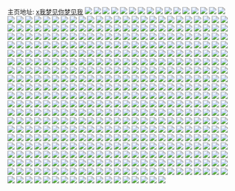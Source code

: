 主页地址: [x我梦见你梦见我](https://weibo.com/u/5977188465) 
![](https://wx4.sinaimg.cn/mw2000/006wvFLzly1h0gn754bwuj30n01dsdj7.jpg) 
![](https://wx4.sinaimg.cn/mw2000/006wvFLzly1h0gn746gnij30jc0jc0tv.jpg) 
![](https://wx4.sinaimg.cn/mw2000/006wvFLzly1h0fnxs749wj30bz06agln.jpg) 
![](https://wx4.sinaimg.cn/mw2000/006wvFLzly1h0fivv26a0j30u00xan3i.jpg) 
![](https://wx4.sinaimg.cn/mw2000/006wvFLzly1h0fivvl4w1j30u011e7b0.jpg) 
![](https://wx4.sinaimg.cn/mw2000/006wvFLzly1h0f1sr5e7jj30n01dsafa.jpg) 
![](https://wx4.sinaimg.cn/mw2000/006wvFLzly1h0f1sn8kvsj30n01dstc0.jpg) 
![](https://wx4.sinaimg.cn/mw2000/006wvFLzly1h0f1snjziaj30go0goabb.jpg) 
![](https://wx4.sinaimg.cn/mw2000/006wvFLzly1h0dtd75vo5j312q0u0jxz.jpg) 
![](https://wx4.sinaimg.cn/mw2000/006wvFLzly1h0dtd6fxnsj315v0u0n5r.jpg) 
![](https://wx4.sinaimg.cn/mw2000/006wvFLzly1h0cp9uh0xoj30mi0u0n22.jpg) 
![](https://wx4.sinaimg.cn/mw2000/006wvFLzly1h0cp9uulvuj30mi0th76p.jpg) 
![](https://wx4.sinaimg.cn/mw2000/006wvFLzly1h0cp9u10sjj30tz0miq7s.jpg) 
![](https://wx4.sinaimg.cn/mw2000/006wvFLzly1h0cp9vbm7uj30tz0migra.jpg) 
![](https://wx4.sinaimg.cn/mw2000/006wvFLzly1h0cpaqui9bj30n01dsn0k.jpg) 
![](https://wx4.sinaimg.cn/mw2000/006wvFLzly1h0cpb7muoqj30hs0dg3yz.jpg) 
![](https://wx4.sinaimg.cn/mw2000/006wvFLzly1h0bzscwpqjj30u01hck0v.jpg) 
![](https://wx4.sinaimg.cn/mw2000/006wvFLzly1h0bzsfbk9rj30u01hck26.jpg) 
![](https://wx4.sinaimg.cn/mw2000/006wvFLzly1h0bzwv4jm9j30oj0r8jwp.jpg) 
![](https://wx4.sinaimg.cn/mw2000/006wvFLzly1h0bzwlk3duj317w0u048b.jpg) 
![](https://wx4.sinaimg.cn/mw2000/006wvFLzly1h08h02zb8hj30u0140k31.jpg) 
![](https://wx4.sinaimg.cn/mw2000/006wvFLzly1h08h03wb9yj30u01407aw.jpg) 
![](https://wx4.sinaimg.cn/mw2000/006wvFLzly1h08h0482gnj30mz090dg5.jpg) 
![](https://wx4.sinaimg.cn/mw2000/006wvFLzly1h085pzhgn1j30mz0h9dhi.jpg) 
![](https://wx4.sinaimg.cn/mw2000/006wvFLzly1h085q063cjj30jt0t4taq.jpg) 
![](https://wx4.sinaimg.cn/mw2000/006wvFLzly1h085rnasuyj30u00u0djo.jpg) 
![](https://wx4.sinaimg.cn/mw2000/006wvFLzly1h061ffenjlj30tz0midlp.jpg) 
![](https://wx4.sinaimg.cn/mw2000/006wvFLzly1h061mkex0tj30tv0sxwjt.jpg) 
![](https://wx4.sinaimg.cn/mw2000/006wvFLzly1h061mkovghj313u0rlwm1.jpg) 
![](https://wx4.sinaimg.cn/mw2000/006wvFLzly1h061ff30b9j30tz0miwhq.jpg) 
![](https://wx4.sinaimg.cn/mw2000/006wvFLzly1h061fvonayj30tz0miwk2.jpg) 
![](https://wx4.sinaimg.cn/mw2000/006wvFLzly1h061fr2v9bj30cx0b8q31.jpg) 
![](https://wx4.sinaimg.cn/mw2000/006wvFLzly1h055zhmp26j308c0870sq.jpg) 
![](https://wx4.sinaimg.cn/mw2000/006wvFLzly1h0116g1rnxj30j60inmyu.jpg) 
![](https://wx4.sinaimg.cn/mw2000/006wvFLzly1h0116frnn2j30qo0q6n03.jpg) 
![](https://wx4.sinaimg.cn/mw2000/006wvFLzly1gzyxfb6qltj30u0140454.jpg) 
![](https://wx4.sinaimg.cn/mw2000/006wvFLzly1gzyxfaval6j31400u0dl1.jpg) 
![](https://wx4.sinaimg.cn/mw2000/006wvFLzly1gzyxgb2af2j30ik0l076s.jpg) 
![](https://wx4.sinaimg.cn/mw2000/006wvFLzly1gzxy80drumj30tz0mi40q.jpg) 
![](https://wx4.sinaimg.cn/mw2000/006wvFLzly1gzxy804u0oj30tz0mi778.jpg) 
![](https://wx4.sinaimg.cn/mw2000/006wvFLzly1gzwslcimxqj30u00u744h.jpg) 
![](https://wx4.sinaimg.cn/mw2000/006wvFLzly1gztbh2jgl5j31400u00zb.jpg) 
![](https://wx4.sinaimg.cn/mw2000/006wvFLzly1gztbh3049ij30tz0miwjf.jpg) 
![](https://wx4.sinaimg.cn/mw2000/006wvFLzly1gztbhvn035j304g04b744.jpg) 
![](https://wx4.sinaimg.cn/mw2000/006wvFLzly1gzs8bjsd2lj313q0tcwmk.jpg) 
![](https://wx4.sinaimg.cn/mw2000/006wvFLzly1gzs8bkhts1j30mi0oatd8.jpg) 
![](https://wx4.sinaimg.cn/mw2000/006wvFLzly1gzs8bl5chzj30qi0j6jud.jpg) 
![](https://wx4.sinaimg.cn/mw2000/006wvFLzly1gzs8bi7ibbj30mi0logoq.jpg) 
![](https://wx4.sinaimg.cn/mw2000/006wvFLzly1gzs8blxm3rj30qj0j1win.jpg) 
![](https://wx4.sinaimg.cn/mw2000/006wvFLzly1gzs8bmlbyej30sl0hvq6j.jpg) 
![](https://wx4.sinaimg.cn/mw2000/006wvFLzly1gzs8bn7hc9j30ps0hln0n.jpg) 
![](https://wx4.sinaimg.cn/mw2000/006wvFLzly1gzs8bo2ro5j30tz0mi79y.jpg) 
![](https://wx4.sinaimg.cn/mw2000/006wvFLzly1gzs8bp0okej30tu0ofwiv.jpg) 
![](https://wx4.sinaimg.cn/mw2000/006wvFLzly1gzs8bpig9ij30kf0fktay.jpg) 
![](https://wx4.sinaimg.cn/mw2000/006wvFLzly1gzs8bq15mpj30m70hwq5p.jpg) 
![](https://wx4.sinaimg.cn/mw2000/006wvFLzly1gzs8bqrjitj30ow0k1goo.jpg) 
![](https://wx4.sinaimg.cn/mw2000/006wvFLzly1gzgs923qc9j30u01hcn7x.jpg) 
![](https://wx4.sinaimg.cn/mw2000/006wvFLzly1gzgsdbesndj31060u0jyw.jpg) 
![](https://wx4.sinaimg.cn/mw2000/006wvFLzly1gzf7aa51d5j31400u0dng.jpg) 
![](https://wx4.sinaimg.cn/mw2000/006wvFLzly1gzf7ab6ypej31hc0u0tlr.jpg) 
![](https://wx4.sinaimg.cn/mw2000/006wvFLzly1gzcab5qtkkj30tz0mitcn.jpg) 
![](https://wx4.sinaimg.cn/mw2000/006wvFLzly1gzcaaty7vvj31400u0qf5.jpg) 
![](https://wx4.sinaimg.cn/mw2000/006wvFLzly1gzcanxgtdej30u0140wo9.jpg) 
![](https://wx4.sinaimg.cn/mw2000/006wvFLzly1gzcac6tuiej30kz0fvdho.jpg) 
![](https://wx4.sinaimg.cn/mw2000/006wvFLzly1gz6cy1p25oj33402c0b2a.jpg) 
![](https://wx4.sinaimg.cn/mw2000/006wvFLzly1gz2s83stxij31400u0dlu.jpg) 
![](https://wx4.sinaimg.cn/mw2000/006wvFLzly1gz2s84ry1cj31400u0tew.jpg) 
![](https://wx4.sinaimg.cn/mw2000/006wvFLzly1gz2s85cgi6j31400u0afy.jpg) 
![](https://wx4.sinaimg.cn/mw2000/006wvFLzly1gz1o8e6v3kj30hp0ce40n.jpg) 
![](https://wx4.sinaimg.cn/mw2000/006wvFLzly1gz1o4ctxhmj30u0140n3m.jpg) 
![](https://wx4.sinaimg.cn/mw2000/006wvFLzly1gz1o4ecraxj30n01dsdkc.jpg) 
![](https://wx4.sinaimg.cn/mw2000/006wvFLzly1gz1o600474j30ji0evdgt.jpg) 
![](https://wx4.sinaimg.cn/mw2000/006wvFLzly1gz0isnty93j31400u00yz.jpg) 
![](https://wx4.sinaimg.cn/mw2000/006wvFLzly1gz0islvy06j31400u0wle.jpg) 
![](https://wx4.sinaimg.cn/mw2000/006wvFLzly1gyzdss2vdfj30yn0u0tf4.jpg) 
![](https://wx4.sinaimg.cn/mw2000/006wvFLzly1gyzdssf2suj313i0u0jzt.jpg) 
![](https://wx4.sinaimg.cn/mw2000/006wvFLzly1gyzdsswgx3j31230u0jxg.jpg) 
![](https://wx4.sinaimg.cn/mw2000/006wvFLzly1gyzdsr24ulj31em0sp0yl.jpg) 
![](https://wx4.sinaimg.cn/mw2000/006wvFLzly1gyzdsu8syxj30qs0jpacp.jpg) 
![](https://wx4.sinaimg.cn/mw2000/006wvFLzly1gyyg5dgg8vj31400u0tgx.jpg) 
![](https://wx4.sinaimg.cn/mw2000/006wvFLzly1gyyg5e8yspj30jh0kdwgm.jpg) 
![](https://wx4.sinaimg.cn/mw2000/006wvFLzly1gyyg5feik2j30tz0mi0vu.jpg) 
![](https://wx4.sinaimg.cn/mw2000/006wvFLzly1gyyg5c3o5lj30mv0hk74v.jpg) 
![](https://wx4.sinaimg.cn/mw2000/006wvFLzly1gyx6nsoidmj30tz0midkn.jpg) 
![](https://wx4.sinaimg.cn/mw2000/006wvFLzly1gyx6n39yf2j30yh0k3mxh.jpg) 
![](https://wx4.sinaimg.cn/mw2000/006wvFLzly1gyx6ltt7kwj30n00f43z1.jpg) 
![](https://wx4.sinaimg.cn/mw2000/006wvFLzly1gyx6luqmh6j31400u0qah.jpg) 
![](https://wx4.sinaimg.cn/mw2000/006wvFLzly1gyx6lowl2pj30u00uy0wr.jpg) 
![](https://wx4.sinaimg.cn/mw2000/006wvFLzly1gyx6lqgwa6j31400u0qbl.jpg) 
![](https://wx4.sinaimg.cn/mw2000/006wvFLzly1gyx6n1ba5ij313s0tu46r.jpg) 
![](https://wx4.sinaimg.cn/mw2000/006wvFLzly1gyx6lpdfg2j31400u0484.jpg) 
![](https://wx4.sinaimg.cn/mw2000/006wvFLzly1gyx6n0q9maj30tz0migo8.jpg) 
![](https://wx4.sinaimg.cn/mw2000/006wvFLzly1gyx6n58mo0j30tz0mi77k.jpg) 
![](https://wx4.sinaimg.cn/mw2000/006wvFLzly1gyx6n5o2jpj30tz0midig.jpg) 
![](https://wx4.sinaimg.cn/mw2000/006wvFLzly1gyx6lti5fmj30u0140aeg.jpg) 
![](https://wx4.sinaimg.cn/mw2000/006wvFLzly1gyx6n83dzmj313s0tuwjv.jpg) 
![](https://wx4.sinaimg.cn/mw2000/006wvFLzly1gyx6n64kx3j30tz0mi0w8.jpg) 
![](https://wx4.sinaimg.cn/mw2000/006wvFLzly1gyx6nhgqhtj30u00yhdm7.jpg) 
![](https://wx4.sinaimg.cn/mw2000/006wvFLzly1gyw2lhm3fwj30mi0rewij.jpg) 
![](https://wx4.sinaimg.cn/mw2000/006wvFLzly1gyw2lh08auj313c0tgah0.jpg) 
![](https://wx4.sinaimg.cn/mw2000/006wvFLzly1gyw2lhxnnhj313u0sptgr.jpg) 
![](https://wx4.sinaimg.cn/mw2000/006wvFLzly1gyw2mc3haej30dw0dwt95.jpg) 
![](https://wx4.sinaimg.cn/mw2000/006wvFLzly1gytvnxkwx1j31ds0n0jv9.jpg) 
![](https://wx4.sinaimg.cn/mw2000/006wvFLzly1gytvnzvv54j31ds0n0mz2.jpg) 
![](https://wx4.sinaimg.cn/mw2000/006wvFLzly1gytvo0ro1hj31ds0n0jtp.jpg) 
![](https://wx4.sinaimg.cn/mw2000/006wvFLzly1gytvnw2589j31ds0n00wp.jpg) 
![](https://wx4.sinaimg.cn/mw2000/006wvFLzly1gytvnyur0vj31ds0n0goe.jpg) 
![](https://wx4.sinaimg.cn/mw2000/006wvFLzly1gytvo133qgj31ds0m3juh.jpg) 
![](https://wx4.sinaimg.cn/mw2000/006wvFLzly1gysk39jme0j30ri0lxdk2.jpg) 
![](https://wx4.sinaimg.cn/mw2000/006wvFLzly1gysk3ad8qtj30u0140dnq.jpg) 
![](https://wx4.sinaimg.cn/mw2000/006wvFLzly1gysk3919i7j30jr0cz3zw.jpg) 
![](https://wx4.sinaimg.cn/mw2000/006wvFLzly1gyqanlvv9ej31ds0n0awf.jpg) 
![](https://wx4.sinaimg.cn/mw2000/006wvFLzly1gyqankniv7j31ds0n0e4a.jpg) 
![](https://wx4.sinaimg.cn/mw2000/006wvFLzly1gyqaqbrclaj30p00f20ud.jpg) 
![](https://wx4.sinaimg.cn/mw2000/006wvFLzly1gyqansmex3j30sg0ratak.jpg) 
![](https://wx4.sinaimg.cn/mw2000/006wvFLzly1gypv1jwpfgj30mi0pr40g.jpg) 
![](https://wx4.sinaimg.cn/mw2000/006wvFLzly1gypv1k76o6j30tk0lzwhz.jpg) 
![](https://wx4.sinaimg.cn/mw2000/006wvFLzly1gynqpiyvowj30mz0ghmzr.jpg) 
![](https://wx4.sinaimg.cn/mw2000/006wvFLzly1gynqpr8fbaj30q80qmq4m.jpg) 
![](https://wx4.sinaimg.cn/mw2000/006wvFLzly1gylfc5qc4pj30mi0om76s.jpg) 
![](https://wx4.sinaimg.cn/mw2000/006wvFLzly1gylfc629vgj30mi0gfjtl.jpg) 
![](https://wx4.sinaimg.cn/mw2000/006wvFLzly1gylffn5rtmj30d503gt8t.jpg) 
![](https://wx4.sinaimg.cn/mw2000/006wvFLzly1gylfgah7dqj3040031q2r.jpg) 
![](https://wx4.sinaimg.cn/mw2000/006wvFLzly1gykgumf62pj30rs0r475v.jpg) 
![](https://wx4.sinaimg.cn/mw2000/006wvFLzly1gyh0szwfbuj31400u0wnc.jpg) 
![](https://wx4.sinaimg.cn/mw2000/006wvFLzly1gyh0t0cyf3j30mi0g5mz5.jpg) 
![](https://wx4.sinaimg.cn/mw2000/006wvFLzly1gyh0t105uzj30tf0s0aeb.jpg) 
![](https://wx4.sinaimg.cn/mw2000/006wvFLzly1gyh0t18k4zj312n0txai3.jpg) 
![](https://wx4.sinaimg.cn/mw2000/006wvFLzly1gyh0t1j5zhj30tz0min28.jpg) 
![](https://wx4.sinaimg.cn/mw2000/006wvFLzly1gyh0t1zah0j31400u0guf.jpg) 
![](https://wx4.sinaimg.cn/mw2000/006wvFLzly1gyh0t2fywqj31400u0aka.jpg) 
![](https://wx4.sinaimg.cn/mw2000/006wvFLzly1gyh0t2njnyj30rs0heq5u.jpg) 
![](https://wx4.sinaimg.cn/mw2000/006wvFLzly1gyh0t319nyj30nn0jg78i.jpg) 
![](https://wx4.sinaimg.cn/mw2000/006wvFLzly1gyh0t3a9k1j30ps0lfgpr.jpg) 
![](https://wx4.sinaimg.cn/mw2000/006wvFLzly1gyh0t3ofgpj30tz0min1t.jpg) 
![](https://wx4.sinaimg.cn/mw2000/006wvFLzly1gyh0szdqyrj31400u0tfx.jpg) 
![](https://wx4.sinaimg.cn/mw2000/006wvFLzly1gyh0t3xmsej31400u0aj6.jpg) 
![](https://wx4.sinaimg.cn/mw2000/006wvFLzly1gyh0t48rryj30qi0jwgpr.jpg) 
![](https://wx4.sinaimg.cn/mw2000/006wvFLzly1gyh0u1e56xj31ds0n0dhq.jpg) 
![](https://wx4.sinaimg.cn/mw2000/006wvFLzly1gyh0u1s2gbj31400u0q4u.jpg) 
![](https://wx4.sinaimg.cn/mw2000/006wvFLzly1gyh0u0ja1yj31400u0wgq.jpg) 
![](https://wx4.sinaimg.cn/mw2000/006wvFLzly1gygza37uykj30jk0ap759.jpg) 
![](https://wx4.sinaimg.cn/mw2000/006wvFLzly1gygzaq14lej30aq0aqwen.jpg) 
![](https://wx4.sinaimg.cn/mw2000/006wvFLzly1gydbpqp9iqj30u00yate0.jpg) 
![](https://wx4.sinaimg.cn/mw2000/006wvFLzly1gydbq6ecb6j30u00uotc2.jpg) 
![](https://wx4.sinaimg.cn/mw2000/006wvFLzly1gydbrd8af2j30s10k344k.jpg) 
![](https://wx4.sinaimg.cn/mw2000/006wvFLzly1gy9xjuuivvj30mz0l1dif.jpg) 
![](https://wx4.sinaimg.cn/mw2000/006wvFLzly1gy9xjv1qa6j30u00u0tbh.jpg) 
![](https://wx4.sinaimg.cn/mw2000/006wvFLzly1gy9xjvd7yuj30u012iwl4.jpg) 
![](https://wx4.sinaimg.cn/mw2000/006wvFLzly1gy9xjw61odj31400u0n38.jpg) 
![](https://wx4.sinaimg.cn/mw2000/006wvFLzly1gy9xjvrw2hj31400u0dsb.jpg) 
![](https://wx4.sinaimg.cn/mw2000/006wvFLzly1gy9xjwhjpej31400u046q.jpg) 
![](https://wx4.sinaimg.cn/mw2000/006wvFLzly1gy9xjxrb4cj31400u0n36.jpg) 
![](https://wx4.sinaimg.cn/mw2000/006wvFLzly1gy8vmxsa95j31400u0gva.jpg) 
![](https://wx4.sinaimg.cn/mw2000/006wvFLzly1gy8vm7vjftj31400u0gwk.jpg) 
![](https://wx4.sinaimg.cn/mw2000/006wvFLzly1gy8vma6019j31400u07dh.jpg) 
![](https://wx4.sinaimg.cn/mw2000/006wvFLzly1gy8vmbc7qlj31400u0dnp.jpg) 
![](https://wx4.sinaimg.cn/mw2000/006wvFLzly1gy8vm8sq9wj313n0u0teo.jpg) 
![](https://wx4.sinaimg.cn/mw2000/006wvFLzly1gy8vmc6p70j31030u0teg.jpg) 
![](https://wx4.sinaimg.cn/mw2000/006wvFLzly1gy8vmd4xhij31400u0105.jpg) 
![](https://wx4.sinaimg.cn/mw2000/006wvFLzly1gy8vqnisd5j30ml11378h.jpg) 
![](https://wx4.sinaimg.cn/mw2000/006wvFLzly1gy7kz8ns9ej30u01407ax.jpg) 
![](https://wx4.sinaimg.cn/mw2000/006wvFLzly1gy7kzak8bcj30u0140gsj.jpg) 
![](https://wx4.sinaimg.cn/mw2000/006wvFLzly1gy7kzbqmwhj30u0140gr3.jpg) 
![](https://wx4.sinaimg.cn/mw2000/006wvFLzly1gy7kzc1d8fj30u0140q9q.jpg) 
![](https://wx4.sinaimg.cn/mw2000/006wvFLzly1gy7kzchhmfj31400u0465.jpg) 
![](https://wx4.sinaimg.cn/mw2000/006wvFLzly1gy6m2xx78qj312c0tcqer.jpg) 
![](https://wx4.sinaimg.cn/mw2000/006wvFLzly1gy6m33hktuj313k0t6h4m.jpg) 
![](https://wx4.sinaimg.cn/mw2000/006wvFLzly1gy6m2wjyc1j313u0t47kh.jpg) 
![](https://wx4.sinaimg.cn/mw2000/006wvFLzly1gy6m2z9xhxj313e0tv493.jpg) 
![](https://wx4.sinaimg.cn/mw2000/006wvFLzly1gy6men2kg3j32c0340b2a.jpg) 
![](https://wx4.sinaimg.cn/mw2000/006wvFLzly1gy6mejadi7j33402c0kjm.jpg) 
![](https://wx4.sinaimg.cn/mw2000/006wvFLzly1gy6meors7gj33402c04qq.jpg) 
![](https://wx4.sinaimg.cn/mw2000/006wvFLzly1gy6m4t5j1zj32c0340qv7.jpg) 
![](https://wx4.sinaimg.cn/mw2000/006wvFLzly1gy61wthlu4j30mi0tt0w8.jpg) 
![](https://wx4.sinaimg.cn/mw2000/006wvFLzly1gy48zlv84tj31400u0k07.jpg) 
![](https://wx4.sinaimg.cn/mw2000/006wvFLzly1gy4951aseej30mx0u4n0f.jpg) 
![](https://wx4.sinaimg.cn/mw2000/006wvFLzly1gy492kstzvj30qi1b4q6r.jpg) 
![](https://wx4.sinaimg.cn/mw2000/006wvFLzly1gy493tbqqrj30u00jdgos.jpg) 
![](https://wx4.sinaimg.cn/mw2000/006wvFLzly1gy490yw7l7j30c406vgm1.jpg) 
![](https://wx4.sinaimg.cn/mw2000/006wvFLzly1gy4969wndkj30mi0qpacx.jpg) 
![](https://wx4.sinaimg.cn/mw2000/006wvFLzly1gy494dqx6tj30k00zw79n.jpg) 
![](https://wx4.sinaimg.cn/mw2000/006wvFLzly1gy2ytkhlr6j30p00p0mz8.jpg) 
![](https://wx4.sinaimg.cn/mw2000/006wvFLzly1gy2yux23ukj30ai09q74h.jpg) 
![](https://wx4.sinaimg.cn/mw2000/006wvFLzly1gy1zg8nkdkj30tz0mi0vu.jpg) 
![](https://wx4.sinaimg.cn/mw2000/006wvFLzly1gxzp26xs9ej31280diwj2.jpg) 
![](https://wx4.sinaimg.cn/mw2000/006wvFLzly1gxzp36gw68j30n00mu76h.jpg) 
![](https://wx4.sinaimg.cn/mw2000/006wvFLzly1gxxf9itw3qj31400u0jyx.jpg) 
![](https://wx4.sinaimg.cn/mw2000/006wvFLzly1gxxfdv6zfej30n01ds77t.jpg) 
![](https://wx4.sinaimg.cn/mw2000/006wvFLzly1gxxfa52r4jj308806uwey.jpg) 
![](https://wx4.sinaimg.cn/mw2000/006wvFLzly1gxtuu359npj30n01dsdjg.jpg) 
![](https://wx4.sinaimg.cn/mw2000/006wvFLzly1gxtuu7drtmj30n01dswid.jpg) 
![](https://wx4.sinaimg.cn/mw2000/006wvFLzly1gxtuuau6ezj30n01dstb5.jpg) 
![](https://wx4.sinaimg.cn/mw2000/006wvFLzly1gxtuuepf9tj30n01dstc7.jpg) 
![](https://wx4.sinaimg.cn/mw2000/006wvFLzly1gxtuuf4qyrj30mz0o4jui.jpg) 
![](https://wx4.sinaimg.cn/mw2000/006wvFLzly1gxtuv8cvnpj30m10b7wfy.jpg) 
![](https://wx4.sinaimg.cn/mw2000/006wvFLzly1gxpvv4d2oaj32c0340kjm.jpg) 
![](https://wx4.sinaimg.cn/mw2000/006wvFLzly1gxpvxei22mj30sq0sq7a7.jpg) 
![](https://wx4.sinaimg.cn/mw2000/006wvFLzly1gxp8q299mzj3046046jr7.jpg) 
![](https://wx4.sinaimg.cn/mw2000/006wvFLzly1gxotmhalftj30sg0sgdi9.jpg) 
![](https://wx4.sinaimg.cn/mw2000/006wvFLzly1gxmion12skj308908974l.jpg) 
![](https://wx4.sinaimg.cn/mw2000/006wvFLzly1gxmiqmlwe0j30in0bo0tv.jpg) 
![](https://wx4.sinaimg.cn/mw2000/006wvFLzly1gxmiq2ijnkj30ju17lq6x.jpg) 
![](https://wx4.sinaimg.cn/mw2000/006wvFLzly1gxlsj6ftryj31400u079j.jpg) 
![](https://wx4.sinaimg.cn/mw2000/006wvFLzly1gxjxmyo9ijj30mq0re40d.jpg) 
![](https://wx4.sinaimg.cn/mw2000/006wvFLzly1gxjxnm064qj30rs0rsgod.jpg) 
![](https://wx4.sinaimg.cn/mw2000/006wvFLzly1gxie3lqsb0j33402c04qs.jpg) 
![](https://wx4.sinaimg.cn/mw2000/006wvFLzly1gxie3p1zk9j30zf0potjr.jpg) 
![](https://wx4.sinaimg.cn/mw2000/006wvFLzly1gxie5mmltqj30u00ngdmq.jpg) 
![](https://wx4.sinaimg.cn/mw2000/006wvFLzly1gxie5nm5rej309j0ls3zp.jpg) 
![](https://wx4.sinaimg.cn/mw2000/006wvFLzly1gxie6jo1iij30mz0uqgqu.jpg) 
![](https://wx4.sinaimg.cn/mw2000/006wvFLzly1gxie72znanj30jh0nan0t.jpg) 
![](https://wx4.sinaimg.cn/mw2000/006wvFLzly1gxfuzsun9cj31ds0n077i.jpg) 
![](https://wx4.sinaimg.cn/mw2000/006wvFLzly1gxfuzphchbj31ds0n0q6g.jpg) 
![](https://wx4.sinaimg.cn/mw2000/006wvFLzly1gxfuzv3zkuj31ds0n0wh1.jpg) 
![](https://wx4.sinaimg.cn/mw2000/006wvFLzly1gxfuzy15oij31ds0n0dj6.jpg) 
![](https://wx4.sinaimg.cn/mw2000/006wvFLzly1gxfv00t0zuj31ds0n077n.jpg) 
![](https://wx4.sinaimg.cn/mw2000/006wvFLzly1gxfv03t3ebj31ds0n0q5p.jpg) 
![](https://wx4.sinaimg.cn/mw2000/006wvFLzly1gxfv07yip2j31ds0n0goe.jpg) 
![](https://wx4.sinaimg.cn/mw2000/006wvFLzly1gxfv0ajp5qj31ds0n0tbb.jpg) 
![](https://wx4.sinaimg.cn/mw2000/006wvFLzly1gxfv0dhbr3j31ds0n0mzp.jpg) 
![](https://wx4.sinaimg.cn/mw2000/006wvFLzly1gxelrx0ga1j30j813udk7.jpg) 
![](https://wx4.sinaimg.cn/mw2000/006wvFLzly1gxc05m9fowj30tz0mi10s.jpg) 
![](https://wx4.sinaimg.cn/mw2000/006wvFLzly1gxc0794nb7j30u01hck0b.jpg) 
![](https://wx4.sinaimg.cn/mw2000/006wvFLzly1gxc07571xnj30k00yok1k.jpg) 
![](https://wx4.sinaimg.cn/mw2000/006wvFLzly1gxc08htdagj30k21364a6.jpg) 
![](https://wx4.sinaimg.cn/mw2000/006wvFLzly1gxbbdmm64vj326m1mtnm7.jpg) 
![](https://wx4.sinaimg.cn/mw2000/006wvFLzly1gxbbdnkar2j32s21tb7wh.jpg) 
![](https://wx4.sinaimg.cn/mw2000/006wvFLzly1gxbbdrclumj33402c0qv6.jpg) 
![](https://wx4.sinaimg.cn/mw2000/006wvFLzly1gxbbdt1v1ej33402c0k7m.jpg) 
![](https://wx4.sinaimg.cn/mw2000/006wvFLzly1gxbbdu6hlcj32gu1nandk.jpg) 
![](https://wx4.sinaimg.cn/mw2000/006wvFLzly1gxbbeodaz0j32nd1wde81.jpg) 
![](https://wx4.sinaimg.cn/mw2000/006wvFLzly1gx7oavlcbrj31400u0jyz.jpg) 
![](https://wx4.sinaimg.cn/mw2000/006wvFLzly1gx6qpfexeuj30u01400xe.jpg) 
![](https://wx4.sinaimg.cn/mw2000/006wvFLzly1gx6qqg0lctj30u0140wkj.jpg) 
![](https://wx4.sinaimg.cn/mw2000/006wvFLzly1gx3afd22a4j31400u0ai4.jpg) 
![](https://wx4.sinaimg.cn/mw2000/006wvFLzly1gx37hqjj77j30mz04st8o.jpg) 
![](https://wx4.sinaimg.cn/mw2000/006wvFLzly1gx37ku8ik7j30bc0bc0sn.jpg) 
![](https://wx4.sinaimg.cn/mw2000/006wvFLzly1gx1z2qsz9hj313u0sf17n.jpg) 
![](https://wx4.sinaimg.cn/mw2000/006wvFLzly1gx1z2r9tl1j30n01dstdz.jpg) 
![](https://wx4.sinaimg.cn/mw2000/006wvFLzly1gwzt9gx56jj31400u045p.jpg) 
![](https://wx4.sinaimg.cn/mw2000/006wvFLzly1gwwckirayqj30mz0q9jt1.jpg) 
![](https://wx4.sinaimg.cn/mw2000/006wvFLzly1gww8f4lpgdj31ah0u0all.jpg) 
![](https://wx4.sinaimg.cn/mw2000/006wvFLzly1gww8f5018bj311t0u011x.jpg) 
![](https://wx4.sinaimg.cn/mw2000/006wvFLzly1gww8f5dweqj31400u047v.jpg) 
![](https://wx4.sinaimg.cn/mw2000/006wvFLzly1gww8f5q9ruj31400u010v.jpg) 
![](https://wx4.sinaimg.cn/mw2000/006wvFLzly1gww8f777ozj31400u0qb4.jpg) 
![](https://wx4.sinaimg.cn/mw2000/006wvFLzly1gww8f7kb0fj31400u0qao.jpg) 
![](https://wx4.sinaimg.cn/mw2000/006wvFLzly1gww8f7xodpj31400u07d1.jpg) 
![](https://wx4.sinaimg.cn/mw2000/006wvFLzly1gww8f8c67yj31400u0ahc.jpg) 
![](https://wx4.sinaimg.cn/mw2000/006wvFLzly1gww8f8ookrj31400u0tfz.jpg) 
![](https://wx4.sinaimg.cn/mw2000/006wvFLzly1gwu1ljmdzvj30mi0tswkl.jpg) 
![](https://wx4.sinaimg.cn/mw2000/006wvFLzly1gwu1ldwyfqj30n01dsdk1.jpg) 
![](https://wx4.sinaimg.cn/mw2000/006wvFLzly1gwu1lepdbuj30n01dsq6n.jpg) 
![](https://wx4.sinaimg.cn/mw2000/006wvFLzly1gwu1liu8oqj30la0dvwh6.jpg) 
![](https://wx4.sinaimg.cn/mw2000/006wvFLzly1gwu1mn5te7j31400u0gxn.jpg) 
![](https://wx4.sinaimg.cn/mw2000/006wvFLzly1gwu1lh6jd2j31f20spwmz.jpg) 
![](https://wx4.sinaimg.cn/mw2000/006wvFLzly1gwssrnslzvj30mz0dc773.jpg) 
![](https://wx4.sinaimg.cn/mw2000/006wvFLzly1gwssrodc16j30kb0qndko.jpg) 
![](https://wx4.sinaimg.cn/mw2000/006wvFLzly1gwssrmn9ogj30js0t0af4.jpg) 
![](https://wx4.sinaimg.cn/mw2000/006wvFLzly1gwsst7w3poj30k70zaagh.jpg) 
![](https://wx4.sinaimg.cn/mw2000/006wvFLzly1gwsssvrw6vj304g04gq2u.jpg) 
![](https://wx4.sinaimg.cn/mw2000/006wvFLzly1gwssros8a3j30k515sadq.jpg) 
![](https://wx4.sinaimg.cn/mw2000/006wvFLzly1gwssrxga35j30jn0yptby.jpg) 
![](https://wx4.sinaimg.cn/mw2000/006wvFLzly1gwssw3ytndj30k413gq8w.jpg) 
![](https://wx4.sinaimg.cn/mw2000/006wvFLzly1gwssvt82ndj30jj0iv75w.jpg) 
![](https://wx4.sinaimg.cn/mw2000/006wvFLzly1gwrq6if6hzj30tz0mi0wm.jpg) 
![](https://wx4.sinaimg.cn/mw2000/006wvFLzly1gwqk0wti4zj30l80rvwhg.jpg) 
![](https://wx4.sinaimg.cn/mw2000/006wvFLzly1gwqk23d0efj30tz0midk9.jpg) 
![](https://wx4.sinaimg.cn/mw2000/006wvFLzly1gwqk130zvjj31400u079w.jpg) 
![](https://wx4.sinaimg.cn/mw2000/006wvFLzly1gwnn8ur7c6j30j60jcjs2.jpg) 
![](https://wx4.sinaimg.cn/mw2000/006wvFLzly1gwltbuvfbzj31400u0qh8.jpg) 
![](https://wx4.sinaimg.cn/mw2000/006wvFLzly1gwltbtissbj313u0syjwz.jpg) 
![](https://wx4.sinaimg.cn/mw2000/006wvFLzly1gwltbtvlw2j30tz0miad4.jpg) 
![](https://wx4.sinaimg.cn/mw2000/006wvFLzly1gwltbucg2fj30u019sq8s.jpg) 
![](https://wx4.sinaimg.cn/mw2000/006wvFLzly1gwhwzhasvqj30k00hk75e.jpg) 
![](https://wx4.sinaimg.cn/mw2000/006wvFLzly1gwhvz9yqyyj30mi0lodi6.jpg) 
![](https://wx4.sinaimg.cn/mw2000/006wvFLzly1gweq6h2m71j31400u0141.jpg) 
![](https://wx4.sinaimg.cn/mw2000/006wvFLzly1gweq6hayuaj31400u0dre.jpg) 
![](https://wx4.sinaimg.cn/mw2000/006wvFLzly1gweq6httw5j31400u0all.jpg) 
![](https://wx4.sinaimg.cn/mw2000/006wvFLzly1gwdtesrfgkj31020r1tel.jpg) 
![](https://wx4.sinaimg.cn/mw2000/006wvFLzly1gwdtetsex8j31400u0tkl.jpg) 
![](https://wx4.sinaimg.cn/mw2000/006wvFLzly1gwdtev9049j30kx0hc76j.jpg) 
![](https://wx4.sinaimg.cn/mw2000/006wvFLzly1gwdtevjrhaj30ot0yejuz.jpg) 
![](https://wx4.sinaimg.cn/mw2000/006wvFLzly1gwdtet0oukj31400u0k6q.jpg) 
![](https://wx4.sinaimg.cn/mw2000/006wvFLzly1gwdtetf281j31400u07bj.jpg) 
![](https://wx4.sinaimg.cn/mw2000/006wvFLzly1gwdc1fmq54j30u00u0408.jpg) 
![](https://wx4.sinaimg.cn/mw2000/006wvFLzly1gwbgdr0strj30c809b749.jpg) 
![](https://wx4.sinaimg.cn/mw2000/006wvFLzly1gwbgfsvm8xj313u0totj9.jpg) 
![](https://wx4.sinaimg.cn/mw2000/006wvFLzly1gwbgig0qpbj313u0slacs.jpg) 
![](https://wx4.sinaimg.cn/mw2000/006wvFLzly1gwbgi5n8c9j30tz0mi0vj.jpg) 
![](https://wx4.sinaimg.cn/mw2000/006wvFLzly1gwbgifptnqj312p0t2jyn.jpg) 
![](https://wx4.sinaimg.cn/mw2000/006wvFLzly1gwbgi1v0xkj30j60j60tc.jpg) 
![](https://wx4.sinaimg.cn/mw2000/006wvFLzly1gw7okfv2kvj30sy0vfq78.jpg) 
![](https://wx4.sinaimg.cn/mw2000/006wvFLzly1gw6oowa3bgj31400u0thn.jpg) 
![](https://wx4.sinaimg.cn/mw2000/006wvFLzly1gw6oowj9jbj31400u012b.jpg) 
![](https://wx4.sinaimg.cn/mw2000/006wvFLzly1gw6oox0u2kj31400u046k.jpg) 
![](https://wx4.sinaimg.cn/mw2000/006wvFLzly1gw6oowrkwqj31400u0gwb.jpg) 
![](https://wx4.sinaimg.cn/mw2000/006wvFLzly1gw6ooxlxwxj31400u0gus.jpg) 
![](https://wx4.sinaimg.cn/mw2000/006wvFLzly1gw6ooy0s4jj31400u049i.jpg) 
![](https://wx4.sinaimg.cn/mw2000/006wvFLzly1gw6ooyb48rj31400u0wmz.jpg) 
![](https://wx4.sinaimg.cn/mw2000/006wvFLzly1gw6oozpd17j31400u07kx.jpg) 
![](https://wx4.sinaimg.cn/mw2000/006wvFLzly1gw6opzw9cdj31400u0dnm.jpg) 
![](https://wx4.sinaimg.cn/mw2000/006wvFLzly1gw2cxruwqlj31400u0gsp.jpg) 
![](https://wx4.sinaimg.cn/mw2000/006wvFLzly1gw2cxsjwk6j31400u0qbd.jpg) 
![](https://wx4.sinaimg.cn/mw2000/006wvFLzly1gw2cxqupbgj31400u0tj7.jpg) 
![](https://wx4.sinaimg.cn/mw2000/006wvFLzly1gw2cxt11ynj31400u0gsl.jpg) 
![](https://wx4.sinaimg.cn/mw2000/006wvFLzly1gw2cxtk4bpj31400u046u.jpg) 
![](https://wx4.sinaimg.cn/mw2000/006wvFLzly1gw2cxubqypj31400u0thy.jpg) 
![](https://wx4.sinaimg.cn/mw2000/006wvFLzly1gw2cxwwqjlj30u0140n71.jpg) 
![](https://wx4.sinaimg.cn/mw2000/006wvFLzly1gw2cxyfgk5j31400u0n9j.jpg) 
![](https://wx4.sinaimg.cn/mw2000/006wvFLzly1gw2cxzu9tej31400u0akq.jpg) 
![](https://wx4.sinaimg.cn/mw2000/006wvFLzly1gw2cy0jnndj31400u0491.jpg) 
![](https://wx4.sinaimg.cn/mw2000/006wvFLzly1gw2cxzfajqj31400u0jy0.jpg) 
![](https://wx4.sinaimg.cn/mw2000/006wvFLzly1gw2cy1dlsoj31400u079w.jpg) 
![](https://wx4.sinaimg.cn/mw2000/006wvFLzly1gw2cy1wrhgj31400u0dko.jpg) 
![](https://wx4.sinaimg.cn/mw2000/006wvFLzly1gw2cy2ns76j31400u0jyi.jpg) 
![](https://wx4.sinaimg.cn/mw2000/006wvFLzly1gw2cy3714bj31400u00y6.jpg) 
![](https://wx4.sinaimg.cn/mw2000/006wvFLzly1gw2cy48yfpj31400u0ten.jpg) 
![](https://wx4.sinaimg.cn/mw2000/006wvFLzly1gw2cy4p0e5j31400u0afv.jpg) 
![](https://wx4.sinaimg.cn/mw2000/006wvFLzly1gw2cye3o06j31400u0gvt.jpg) 
![](https://wx4.sinaimg.cn/mw2000/006wvFLzly1gw1p0g9i42j30j80oi40p.jpg) 
![](https://wx4.sinaimg.cn/mw2000/006wvFLzly1gw1p0grub1j30kk0iyjtm.jpg) 
![](https://wx4.sinaimg.cn/mw2000/006wvFLzly1gw1p1vhey1j31400u07lh.jpg) 
![](https://wx4.sinaimg.cn/mw2000/006wvFLzly1gvzka3ad3aj301s01sa9t.jpg) 
![](https://wx4.sinaimg.cn/mw2000/006wvFLzly1gvvh7ewlecj30kr0vhn1h.jpg) 
![](https://wx4.sinaimg.cn/mw2000/006wvFLzly1gvvdo8sdogj31400u0q9t.jpg) 
![](https://wx4.sinaimg.cn/mw2000/006wvFLzly1gvvdny8lo1j31400u0dmy.jpg) 
![](https://wx4.sinaimg.cn/mw2000/006wvFLzly1gvvdqscodjj30on0w0ad5.jpg) 
![](https://wx4.sinaimg.cn/mw2000/006wvFLzly1gvvdo9ytqxj30u0140788.jpg) 
![](https://wx4.sinaimg.cn/mw2000/006wvFLzly1gvvdobwt8uj30u00hftaa.jpg) 
![](https://wx4.sinaimg.cn/mw2000/006wvFLzly1gvvdo9n8jfj30u00viacb.jpg) 
![](https://wx4.sinaimg.cn/mw2000/006wvFLzly1gvvdobkqasj30n01dsn2a.jpg) 
![](https://wx4.sinaimg.cn/mw2000/006wvFLzly1gvvdoaaacej30u00sijw7.jpg) 
![](https://wx4.sinaimg.cn/mw2000/006wvFLzly1gvu58mg80zj30u0140tf1.jpg) 
![](https://wx4.sinaimg.cn/mw2000/006wvFLzly1gvu5bw1tblj30u010gjwy.jpg) 
![](https://wx4.sinaimg.cn/mw2000/006wvFLzly1gvu58nmhl5j31400u041h.jpg) 
![](https://wx4.sinaimg.cn/mw2000/006wvFLzly1gvu58ntw4nj30go0gp406.jpg) 
![](https://wx4.sinaimg.cn/mw2000/006wvFLzly1gvt50deohvj31400u049n.jpg) 
![](https://wx4.sinaimg.cn/mw2000/006wvFLzly1gvrvvfkyi1j30n01ds449.jpg) 
![](https://wx4.sinaimg.cn/mw2000/006wvFLzly1gvrvy11bijj30ks0fumyh.jpg) 
![](https://wx4.sinaimg.cn/mw2000/006wvFLzly1gvrw1vtb8mj31bm0u0wmk.jpg) 
![](https://wx4.sinaimg.cn/mw2000/006wvFLzly1gvrw0x7cebj30jl0rwtc1.jpg) 
![](https://wx4.sinaimg.cn/mw2000/006wvFLzly1gvrvvnj6abj31ds0n041e.jpg) 
![](https://wx4.sinaimg.cn/mw2000/006wvFLzly1gvrvvkl2g9j31ds0n0djy.jpg) 
![](https://wx4.sinaimg.cn/mw2000/006wvFLzly1gvrvvnve0nj30go0bmaae.jpg) 
![](https://wx4.sinaimg.cn/mw2000/006wvFLzly1gvrvy19l7aj30ct0n3q49.jpg) 
![](https://wx4.sinaimg.cn/mw2000/006wvFLzly1gvrvvgttyzj30mg1pmgq1.jpg) 
![](https://wx4.sinaimg.cn/mw2000/006wvFLzly1gvqsmeutipj60u01407cu02.jpg) 
![](https://wx4.sinaimg.cn/mw2000/006wvFLzly1gvqsmfdih6j60u014045702.jpg) 
![](https://wx4.sinaimg.cn/mw2000/006wvFLzly1gvpndw05lmj60lq0odwgy02.jpg) 
![](https://wx4.sinaimg.cn/mw2000/006wvFLzly1gvpndwdrbkj30n00nnq5j.jpg) 
![](https://wx4.sinaimg.cn/mw2000/006wvFLzly1gvpnefp8juj60dw09wdg402.jpg) 
![](https://wx4.sinaimg.cn/mw2000/006wvFLzly1gvndatidxjj30dw0d5q34.jpg) 
![](https://wx4.sinaimg.cn/mw2000/006wvFLzly1gvndbx19g7j60mz099wf702.jpg) 
![](https://wx4.sinaimg.cn/mw2000/006wvFLzly1gvmp8zyvr1j60mz0teq4j02.jpg) 
![](https://wx4.sinaimg.cn/mw2000/006wvFLzly1gvmp8zolpdj60je0npdih02.jpg) 
![](https://wx4.sinaimg.cn/mw2000/006wvFLzly1gvmp962ty7j60n30n3q3s02.jpg) 
![](https://wx4.sinaimg.cn/mw2000/006wvFLzly1gvl0sdydd7g604s04s4ev02.jpg) 
![](https://wx4.sinaimg.cn/mw2000/006wvFLzly1gvjdc3cli9j60iz0h1aaw02.jpg) 
![](https://wx4.sinaimg.cn/mw2000/006wvFLzly1gviftafkaoj60u0140ahr02.jpg) 
![](https://wx4.sinaimg.cn/mw2000/006wvFLzly1gvifujs94rj61720u0n7502.jpg) 
![](https://wx4.sinaimg.cn/mw2000/006wvFLzly1gvifuufzkdj60u00r1go402.jpg) 
![](https://wx4.sinaimg.cn/mw2000/006wvFLzly1gvi4hr9rf2j60tz0jajv202.jpg) 
![](https://wx4.sinaimg.cn/mw2000/006wvFLzly1gvi4hzdmyej60u00gvmz802.jpg) 
![](https://wx4.sinaimg.cn/mw2000/006wvFLzly1gvhh551hp6j60ol0gdwis02.jpg) 
![](https://wx4.sinaimg.cn/mw2000/006wvFLzly1gvhh6egmtej61400u0agn02.jpg) 
![](https://wx4.sinaimg.cn/mw2000/006wvFLzly1gvhh6etgiqj30u0140dml.jpg) 
![](https://wx4.sinaimg.cn/mw2000/006wvFLzly1gvhh7b0n81j61400u042e02.jpg) 
![](https://wx4.sinaimg.cn/mw2000/006wvFLzly1gvhh7bsyroj60u0140n6a02.jpg) 
![](https://wx4.sinaimg.cn/mw2000/006wvFLzly1gvf8m1hzr5j61400u019m02.jpg) 
![](https://wx4.sinaimg.cn/mw2000/006wvFLzly1gvf8m2oof1j61400u0wmi02.jpg) 
![](https://wx4.sinaimg.cn/mw2000/006wvFLzly1gvf8m35x3tj31400u0do4.jpg) 
![](https://wx4.sinaimg.cn/mw2000/006wvFLzly1gvf8m4gwk0j61400u0dy902.jpg) 
![](https://wx4.sinaimg.cn/mw2000/006wvFLzly1gvf8m5asdwj61400u0tl302.jpg) 
![](https://wx4.sinaimg.cn/mw2000/006wvFLzly1gvf8m5qoxhj61400u0k2p02.jpg) 
![](https://wx4.sinaimg.cn/mw2000/006wvFLzly1gvf8vxpdh5j61400u010r02.jpg) 
![](https://wx4.sinaimg.cn/mw2000/006wvFLzly1gvf8vwdethj31400u0gxm.jpg) 
![](https://wx4.sinaimg.cn/mw2000/006wvFLzly1gvf8n7x02fj318q0u0tfk.jpg) 
![](https://wx4.sinaimg.cn/mw2000/006wvFLzly1gvf8m0sg58j60zy0u0wlt02.jpg) 
![](https://wx4.sinaimg.cn/mw2000/006wvFLzly1gvf8m620w7j30u00xwdmj.jpg) 
![](https://wx4.sinaimg.cn/mw2000/006wvFLzly1gvf8m955vrj60u05janpd02.jpg) 
![](https://wx4.sinaimg.cn/mw2000/006wvFLzly1gvboeo42p6j30u0140k15.jpg) 
![](https://wx4.sinaimg.cn/mw2000/006wvFLzly1gvbofj1lroj613u0tin7702.jpg) 
![](https://wx4.sinaimg.cn/mw2000/006wvFLzly1gvboetzefzj60u10u0tbp02.jpg) 
![](https://wx4.sinaimg.cn/mw2000/006wvFLzly1gvbofird9wj60du0du3z302.jpg) 
![](https://wx4.sinaimg.cn/mw2000/006wvFLzly1gvaf2e4aykj60mi0lxq6102.jpg) 
![](https://wx4.sinaimg.cn/mw2000/006wvFLzly1gvaeq9052lj60wk0u07au02.jpg) 
![](https://wx4.sinaimg.cn/mw2000/006wvFLzly1gvaeq867iij61400u04bt02.jpg) 
![](https://wx4.sinaimg.cn/mw2000/006wvFLzly1gvaeq9ipuzj61400u0n5r02.jpg) 
![](https://wx4.sinaimg.cn/mw2000/006wvFLzly1gvaew47ne6j61400u0wm602.jpg) 
![](https://wx4.sinaimg.cn/mw2000/006wvFLzly1gvaf0ftn37j60u0140qce02.jpg) 
![](https://wx4.sinaimg.cn/mw2000/006wvFLzly1gvaf2epr4oj60ju12w43402.jpg) 
![](https://wx4.sinaimg.cn/mw2000/006wvFLzly1gvaf2dsyd4j60ms14l0ws02.jpg) 
![](https://wx4.sinaimg.cn/mw2000/006wvFLzly1gv5tm85ifij60k114879c02.jpg) 
![](https://wx4.sinaimg.cn/mw2000/006wvFLzly1gv5sg3mpeqj60wi0ta79702.jpg) 
![](https://wx4.sinaimg.cn/mw2000/006wvFLzly1gv5sg541lsj617g0todnu02.jpg) 
![](https://wx4.sinaimg.cn/mw2000/006wvFLzly1gv5top501rj60jy17m78w02.jpg) 
![](https://wx4.sinaimg.cn/mw2000/006wvFLzly1gv5sgm8e83j60k00zkmzw02.jpg) 
![](https://wx4.sinaimg.cn/mw2000/006wvFLzly1gv5to2t0uej30fg0hraar.jpg) 
![](https://wx4.sinaimg.cn/mw2000/006wvFLzly1gv33wp6whsj60u0140n8902.jpg) 
![](https://wx4.sinaimg.cn/mw2000/006wvFLzly1gv2h6km11mj30k00tpadr.jpg) 
![](https://wx4.sinaimg.cn/mw2000/006wvFLzly1gv2h6kbgx2j30jv0riq61.jpg) 
![](https://wx4.sinaimg.cn/mw2000/006wvFLzly1gv2hanw6eej310s0stdnu.jpg) 
![](https://wx4.sinaimg.cn/mw2000/006wvFLzly1gv2hanjxl3j60mi0rqdj302.jpg) 
![](https://wx4.sinaimg.cn/mw2000/006wvFLzly1gv2haod0xjj60tu0xhdl902.jpg) 
![](https://wx4.sinaimg.cn/mw2000/006wvFLzly1gv2hb302w5j61400u015k02.jpg) 
![](https://wx4.sinaimg.cn/mw2000/006wvFLzly1gv172cf5olj61270sjap602.jpg) 
![](https://wx4.sinaimg.cn/mw2000/006wvFLzly1gv172cvafaj60mi0k8tdz02.jpg) 
![](https://wx4.sinaimg.cn/mw2000/006wvFLzly1gv172dig12j60mi0sz45u02.jpg) 
![](https://wx4.sinaimg.cn/mw2000/006wvFLzly1gv172fwjrjj613u0t4dtp02.jpg) 
![](https://wx4.sinaimg.cn/mw2000/006wvFLzly1gv172b68gxj313u0t2tok.jpg) 
![](https://wx4.sinaimg.cn/mw2000/006wvFLzly1gv172l8n7rj62c03401ky02.jpg) 
![](https://wx4.sinaimg.cn/mw2000/006wvFLzly1gv172ioosfj30mi0q9al1.jpg) 
![](https://wx4.sinaimg.cn/mw2000/006wvFLzly1gv172gs4wyj60mi0ptn9302.jpg) 
![](https://wx4.sinaimg.cn/mw2000/006wvFLzly1gv172s9n2tj61r0340hdv02.jpg) 
![](https://wx4.sinaimg.cn/mw2000/006wvFLzly1gv00lrp0hmj613u0t6grw02.jpg) 
![](https://wx4.sinaimg.cn/mw2000/006wvFLzly1gv00ls7itcj613u0t8ahi02.jpg) 
![](https://wx4.sinaimg.cn/mw2000/006wvFLzly1gv00lsfmyuj613u0srwjv02.jpg) 
![](https://wx4.sinaimg.cn/mw2000/006wvFLzly1gv00lb3s4uj61400u0wok02.jpg) 
![](https://wx4.sinaimg.cn/mw2000/006wvFLzly1gv00lbzcpgj61400u0guj02.jpg) 
![](https://wx4.sinaimg.cn/mw2000/006wvFLzly1gv00ophxm1j60jg0j40tz02.jpg) 
![](https://wx4.sinaimg.cn/mw2000/006wvFLzly1guyq9x5t0uj60mi0obdit02.jpg) 
![](https://wx4.sinaimg.cn/mw2000/006wvFLzly1guyq9ofhyoj60m80goab702.jpg) 
![](https://wx4.sinaimg.cn/mw2000/006wvFLzly1guxtbopv14j60mf06ndgj02.jpg) 
![](https://wx4.sinaimg.cn/mw2000/006wvFLzly1guxtbq6lgmj60n00f940f02.jpg) 
![](https://wx4.sinaimg.cn/mw2000/006wvFLzly1guxtcm7st4j61400u0q8302.jpg) 
![](https://wx4.sinaimg.cn/mw2000/006wvFLzly1guxtbpjc0pj60u0140k0u02.jpg) 
![](https://wx4.sinaimg.cn/mw2000/006wvFLzly1guxtcv3klmj61400u0dl302.jpg) 
![](https://wx4.sinaimg.cn/mw2000/006wvFLzly1guxtdv1bccj60u0140k0r02.jpg) 
![](https://wx4.sinaimg.cn/mw2000/006wvFLzly1guxtgbduagj60u01407ch02.jpg) 
![](https://wx4.sinaimg.cn/mw2000/006wvFLzly1guxtgjvr8vj61400u011b02.jpg) 
![](https://wx4.sinaimg.cn/mw2000/006wvFLzly1guxtgbwmaxj60j80j6ab402.jpg) 
![](https://wx4.sinaimg.cn/mw2000/006wvFLzly1guw8khruf5j613u0t4aig02.jpg) 
![](https://wx4.sinaimg.cn/mw2000/006wvFLzly1guw8lnl696j60mi0u0q6r02.jpg) 
![](https://wx4.sinaimg.cn/mw2000/006wvFLzly1guue9h3wi9j30n0069dfs.jpg) 
![](https://wx4.sinaimg.cn/mw2000/006wvFLzly1guueas2kd3j60f00ghwf202.jpg) 
![](https://wx4.sinaimg.cn/mw2000/006wvFLzly1guqwthnuj3j31400u0q9n.jpg) 
![](https://wx4.sinaimg.cn/mw2000/006wvFLzly1guqwtj4wwjj61400u0n6702.jpg) 
![](https://wx4.sinaimg.cn/mw2000/006wvFLzly1guqwtjw41qj60u01407a302.jpg) 
![](https://wx4.sinaimg.cn/mw2000/006wvFLzly1guqwtlxffdj61400u018m02.jpg) 
![](https://wx4.sinaimg.cn/mw2000/006wvFLzly1guqwtn1p53j30u0140akb.jpg) 
![](https://wx4.sinaimg.cn/mw2000/006wvFLzly1guqwthane6j30u0140k4n.jpg) 
![](https://wx4.sinaimg.cn/mw2000/006wvFLzly1guqwtnoymfj60u01407cu02.jpg) 
![](https://wx4.sinaimg.cn/mw2000/006wvFLzly1guqwtxmycdj60go0hmjs902.jpg) 
![](https://wx4.sinaimg.cn/mw2000/006wvFLzly1gup73ad80kj610g0taalt02.jpg) 
![](https://wx4.sinaimg.cn/mw2000/006wvFLzly1guodzobvduj60u0239wu302.jpg) 
![](https://wx4.sinaimg.cn/mw2000/006wvFLzly1guodzq2yy5j60u03kl7wh02.jpg) 
![](https://wx4.sinaimg.cn/mw2000/006wvFLzly1guodznkuscj60u04bk1kx02.jpg) 
![](https://wx4.sinaimg.cn/mw2000/006wvFLzly1guodztkidgj60tz0miadl02.jpg) 
![](https://wx4.sinaimg.cn/mw2000/006wvFLzly1guoegdna1yj60u01407ce02.jpg) 
![](https://wx4.sinaimg.cn/mw2000/006wvFLzly1guoeip1fpej61400u0ahd02.jpg) 
![](https://wx4.sinaimg.cn/mw2000/006wvFLzly1guoe8wb0h4j60mz0yw42302.jpg) 
![](https://wx4.sinaimg.cn/mw2000/006wvFLzly1guoej0mpd3j60mz0dy75002.jpg) 
![](https://wx4.sinaimg.cn/mw2000/006wvFLzly1guodzr8muoj60m40n6q5t02.jpg) 
![](https://wx4.sinaimg.cn/mw2000/006wvFLzly1gun8gb9jw0j60mi0qmmzx02.jpg) 
![](https://wx4.sinaimg.cn/mw2000/006wvFLzly1gun8fzv4q1j61400u0n3n02.jpg) 
![](https://wx4.sinaimg.cn/mw2000/006wvFLzly1gun8gtcq7kj60m40n6q5t02.jpg) 
![](https://wx4.sinaimg.cn/mw2000/006wvFLzly1guitld2s67j30tz0mi0yi.jpg) 
![](https://wx4.sinaimg.cn/mw2000/006wvFLzly1guitldhnkoj30tz0mi43o.jpg) 
![](https://wx4.sinaimg.cn/mw2000/006wvFLzly1guitle9j95j30tz0mizqq.jpg) 
![](https://wx4.sinaimg.cn/mw2000/006wvFLzly1guitl1dvjrj61400u0dsa02.jpg) 
![](https://wx4.sinaimg.cn/mw2000/006wvFLzly1guitob94w6j60u0140gr902.jpg) 
![](https://wx4.sinaimg.cn/mw2000/006wvFLzly1guico4b4j5j61ds0n0abk02.jpg) 
![](https://wx4.sinaimg.cn/mw2000/006wvFLzly1guicp4roehj60an0acjrn02.jpg) 
![](https://wx4.sinaimg.cn/mw2000/006wvFLzly1guhf1ydh0ej60mv0j740n02.jpg) 
![](https://wx4.sinaimg.cn/mw2000/006wvFLzly1guhf4dfdqxj60tz0miadk02.jpg) 
![](https://wx4.sinaimg.cn/mw2000/006wvFLzly1guhf4e2z1xj613k0tvjz002.jpg) 
![](https://wx4.sinaimg.cn/mw2000/006wvFLzly1guhf4estmuj60md0rnq8302.jpg) 
![](https://wx4.sinaimg.cn/mw2000/006wvFLzly1guhf3pjivkj61400u0ti202.jpg) 
![](https://wx4.sinaimg.cn/mw2000/006wvFLzly1guhf3q19yij619g0u047602.jpg) 
![](https://wx4.sinaimg.cn/mw2000/006wvFLzly1guhf3ojwulj61hc0u0tr702.jpg) 
![](https://wx4.sinaimg.cn/mw2000/006wvFLzly1guhf4eff7oj60tx169afl02.jpg) 
![](https://wx4.sinaimg.cn/mw2000/006wvFLzly1guhf3mph2oj60m80goab702.jpg) 
![](https://wx4.sinaimg.cn/mw2000/006wvFLzly1gue9ekxvafj60s20esdi402.jpg) 
![](https://wx4.sinaimg.cn/mw2000/006wvFLzly1gue9el7eljj60k90b0wg302.jpg) 
![](https://wx4.sinaimg.cn/mw2000/006wvFLzly1gue9ek6ecyj60io13mtd402.jpg) 
![](https://wx4.sinaimg.cn/mw2000/006wvFLzly1gue9elgrn6j60j60j675j02.jpg) 
![](https://wx4.sinaimg.cn/mw2000/006wvFLzly1gu9fpttbgxj61400u048c02.jpg) 
![](https://wx4.sinaimg.cn/mw2000/006wvFLzly1gu8g0pwuq1j61400u0wiw02.jpg) 
![](https://wx4.sinaimg.cn/mw2000/006wvFLzly1gu8g0pkqtoj61400u0n1302.jpg) 
![](https://wx4.sinaimg.cn/mw2000/006wvFLzly1gu8g2ofngkj61fm0tfng302.jpg) 
![](https://wx4.sinaimg.cn/mw2000/006wvFLzly1gu8g10uskij60gw0egq4h02.jpg) 
![](https://wx4.sinaimg.cn/mw2000/006wvFLzly1gu8g2nlhvkj30mg0gvq6c.jpg) 
![](https://wx4.sinaimg.cn/mw2000/006wvFLzly1gu8g0xbt0nj31400u0aiz.jpg) 
![](https://wx4.sinaimg.cn/mw2000/006wvFLzly1gu8g0qbyf2j61hc0u0n7z02.jpg) 
![](https://wx4.sinaimg.cn/mw2000/006wvFLzly1gu8g0v1povj31400u07bt.jpg) 
![](https://wx4.sinaimg.cn/mw2000/006wvFLzly1gu8g2osmcej60mi0jyabp02.jpg) 
![](https://wx4.sinaimg.cn/mw2000/006wvFLzly1gu739sbeihj31400u047q.jpg) 
![](https://wx4.sinaimg.cn/mw2000/006wvFLzly1gu739q4gadj30u0140grw.jpg) 
![](https://wx4.sinaimg.cn/mw2000/006wvFLzly1gu73921qjfj31400u0aic.jpg) 
![](https://wx4.sinaimg.cn/mw2000/006wvFLzly1gu4pyj444yj30s50kj42f.jpg) 
![](https://wx4.sinaimg.cn/mw2000/006wvFLzly1gu4pykv5xwj30t60mh0wn.jpg) 
![](https://wx4.sinaimg.cn/mw2000/006wvFLzly1gu4pykarjuj30k20oxwhu.jpg) 
![](https://wx4.sinaimg.cn/mw2000/006wvFLzly1gu4pykko0nj30mv0bs0u2.jpg) 
![](https://wx4.sinaimg.cn/mw2000/006wvFLzly1gu4pyl1ricj30mi0jgdh4.jpg) 
![](https://wx4.sinaimg.cn/mw2000/006wvFLzly1gu4tff6ez4j30u0140wk8.jpg) 
![](https://wx4.sinaimg.cn/mw2000/006wvFLzly1gu2o6dc2ugj30n01ds77b.jpg) 
![](https://wx4.sinaimg.cn/mw2000/006wvFLzly1gu2o6jnqlqj31400u0af8.jpg) 
![](https://wx4.sinaimg.cn/mw2000/006wvFLzly1gu2o6k73bdj31tp0u0n9a.jpg) 
![](https://wx4.sinaimg.cn/mw2000/006wvFLzly1gu2o6ky8inj30u0140dn5.jpg) 
![](https://wx4.sinaimg.cn/mw2000/006wvFLzly1gu2o6f1458j31400u0jyq.jpg) 
![](https://wx4.sinaimg.cn/mw2000/006wvFLzly1gu2o6iwc02j30n01ds0yp.jpg) 
![](https://wx4.sinaimg.cn/mw2000/006wvFLzly1gu2o6e1oecj31400u0tii.jpg) 
![](https://wx4.sinaimg.cn/mw2000/006wvFLzly1gu2o6lgh8nj31400u0n3r.jpg) 
![](https://wx4.sinaimg.cn/mw2000/006wvFLzly1gu2ochn5stj30nd0kl40a.jpg) 
![](https://wx4.sinaimg.cn/mw2000/006wvFLzly1gu1jwdnoz3j30mq0oz40c.jpg) 
![](https://wx4.sinaimg.cn/mw2000/006wvFLzly1gu1jwmvuwrj30jl09fq4d.jpg) 
![](https://wx4.sinaimg.cn/mw2000/006wvFLzly1gu1jxrss9mj30jg0g2aao.jpg) 
